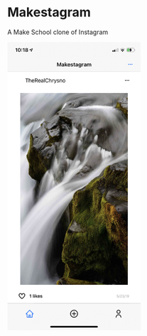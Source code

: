 # Makestagram

A Make School clone of Instagram

<img src="IMG_5584.png" alt="Makestagram" width="300">
